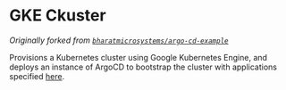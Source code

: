 # GKE Ckuster

_Originally forked from [`bharatmicrosystems/argo-cd-example`](https://github.com/bharatmicrosystems/argo-cd-example)_

Provisions a Kubernetes cluster using Google Kubernetes Engine, and deploys an instance of ArgoCD to bootstrap the cluster with applications specified [here](https://github.com/paulsilcock/app-of-apps).

